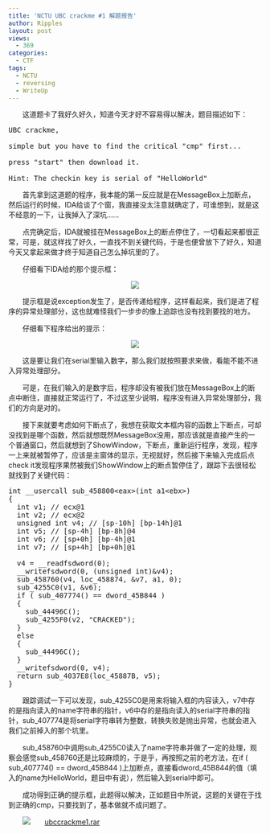 ```yaml
---
title: 'NCTU UBC crackme #1 解题报告'
author: Ripples
layout: post
views:
  - 369
categories:
  - CTF
tags:
  - NCTU
  - reversing
  - WriteUp
---
```

<p style="text-indent: 2em;">
  这道题卡了我好久好久，知道今天才好不容易得以解决，题目描述如下：
</p>

<pre class="brush:plain;toolbar:false">UBC&nbsp;crackme,&nbsp;

simple&nbsp;but&nbsp;you&nbsp;have&nbsp;to&nbsp;find&nbsp;the&nbsp;critical&nbsp;"cmp"&nbsp;first...

press&nbsp;"start"&nbsp;then&nbsp;download&nbsp;it.

Hint:&nbsp;The&nbsp;checkin&nbsp;key&nbsp;is&nbsp;serial&nbsp;of&nbsp;"HelloWorld"</pre>

<!--more-->

<p style="text-indent: 2em;">
  首先拿到这道题的程序，我本能的第一反应就是在MessageBox上加断点，然后运行的时候，IDA给谈了个窗，我直接没太注意就确定了，可谁想到，就是这不经意的一下，让我掉入了深坑……
</p>

<p style="text-indent: 2em;">
  点完确定后，IDA就被挂在MessageBox上的断点停住了，一切看起来都很正常，可是，就这样找了好久，一直找不到关键代码，于是也便曾放下了好久，知道今天又拿起来做才终于知道自己怎么掉坑里的了。
</p>

<p style="text-indent: 2em;">
  仔细看下IDA给的那个提示框：
</p>

<p style="text-align: center;">
  <img src="http://geekjayvic-wordpress.stor.sinaapp.com/uploads/2014/11/blob1.png" />
</p>

<p style="text-indent: 2em;">
  提示框是说exception发生了，是否传递给程序，这样看起来，我们是进了程序的异常处理部分，这也就难怪我们一步步的像上追踪也没有找到要找的地方。
</p>

<p style="text-indent: 2em;">
  仔细看下程序给出的提示：
</p>

<p style="text-align: center;">
  <img src="http://geekjayvic-wordpress.stor.sinaapp.com/uploads/2014/11/blob2.png" />
</p>

<p style="text-indent: 2em;">
  <span style="text-indent: 32px;">这是要让我们在serial里输入数字，那么我们就按照要求来做，看能不能不进入异常处理部分。</span>
</p>

<p style="text-indent: 2em;">
  可是，在我们输入的是数字后，程序却没有被我们放在MessageBox上的断点中断住，直接就正常运行了，不过这至少说明，程序没有进入异常处理部分，我们的方向是对的。
</p>

<p style="text-indent: 2em;">
  接下来就要考虑如何下断点了，我想在获取文本框内容的函数上下断点，可却没找到是哪个函数，然后就想既然MessageBox没用，那应该就是直接产生的一个普通窗口，然后就想到了ShowWindow，下断点，重新运行程序，发现，程序一上来就被暂停了，应该是主窗体的显示，无视就好，然后接下来输入完成后点check it发现程序果然被我们ShowWindow上的断点暂停住了，跟踪下去很轻松就找到了关键代码：
</p>

<pre class="brush:cpp;toolbar:false">int&nbsp;__usercall&nbsp;sub_458800&lt;eax&gt;(int&nbsp;a1&lt;ebx&gt;)
{
&nbsp;&nbsp;int&nbsp;v1;&nbsp;//&nbsp;ecx@1
&nbsp;&nbsp;int&nbsp;v2;&nbsp;//&nbsp;ecx@2
&nbsp;&nbsp;unsigned&nbsp;int&nbsp;v4;&nbsp;//&nbsp;[sp-10h]&nbsp;[bp-14h]@1
&nbsp;&nbsp;int&nbsp;v5;&nbsp;//&nbsp;[sp-4h]&nbsp;[bp-8h]@4
&nbsp;&nbsp;int&nbsp;v6;&nbsp;//&nbsp;[sp+0h]&nbsp;[bp-4h]@1
&nbsp;&nbsp;int&nbsp;v7;&nbsp;//&nbsp;[sp+4h]&nbsp;[bp+0h]@1

&nbsp;&nbsp;v4&nbsp;=&nbsp;__readfsdword(0);
&nbsp;&nbsp;__writefsdword(0,&nbsp;(unsigned&nbsp;int)&v4);
&nbsp;&nbsp;sub_458760(v4,&nbsp;loc_458874,&nbsp;&v7,&nbsp;a1,&nbsp;0);
&nbsp;&nbsp;sub_4255C0(v1,&nbsp;&v6);
&nbsp;&nbsp;if&nbsp;(&nbsp;sub_407774()&nbsp;==&nbsp;dword_45B844&nbsp;)
&nbsp;&nbsp;{
&nbsp;&nbsp;&nbsp;&nbsp;sub_44496C();
&nbsp;&nbsp;&nbsp;&nbsp;sub_4255F0(v2,&nbsp;"CRACKED");
&nbsp;&nbsp;}
&nbsp;&nbsp;else
&nbsp;&nbsp;{
&nbsp;&nbsp;&nbsp;&nbsp;sub_44496C();
&nbsp;&nbsp;}
&nbsp;&nbsp;__writefsdword(0,&nbsp;v4);
&nbsp;&nbsp;return&nbsp;sub_4037E8(loc_45887B,&nbsp;v5);
}</pre>

<p style="text-indent: 2em;">
  跟踪调试一下可以发现，sub_4255C0是用来将输入框的内容读入，v7中存的是指向读入的name字符串的指针，v6中存的是指向读入的serial字符串的指针，sub_407774是将serial字符串转为整数，转换失败是抛出异常，也就会进入我们之前掉入的那个坑里。
</p>

<p style="text-indent: 2em;">
  sub_458760中调用sub_4255C0读入了name字符串并做了一定的处理，观察会感觉<span style="text-indent: 32px;">sub_458760还是比较麻烦的，于是乎，再按照之前的老方法，在if ( sub_407774() == dword_45B844 )上加断点，直接看dword_45B844的值（填入的name为HelloWorld，题目中有说），然后输入到serial中即可。</span>
</p>

<p style="text-indent: 2em;">
  <span style="text-indent: 32px;">成功得到正确的提示框，此题得以解决，正如题目中所说，这题的关键在于找到正确的cmp，只要找到了，基本做就不成问题了。</span>
</p>

<p style="line-height: 16px; text-indent: 2em;">
  <img src="http://geekjayvic.sinaapp.com/wp-content/plugins/wp-ueditor2/ueditor/dialogs/attachment/fileTypeImages/icon_rar.gif" /><a href="http://geekjayvic-wordpress.stor.sinaapp.com/uploads/2014/11/ubccrackme1.rar">ubccrackme1.rar</a>
</p>

